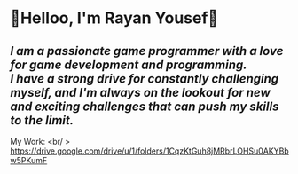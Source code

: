   

# 👋Helloo, I'm Rayan Yousef👋

## *I am a passionate game programmer with a love for game development and programming. <br/>I have a strong drive for constantly challenging myself, and I'm always on the lookout for new and exciting challenges that can push my skills to the limit.*
My Work: <br/ >
https://drive.google.com/drive/u/1/folders/1CqzKtGuh8jMRbrLOHSu0AKYBbw5PKumF

